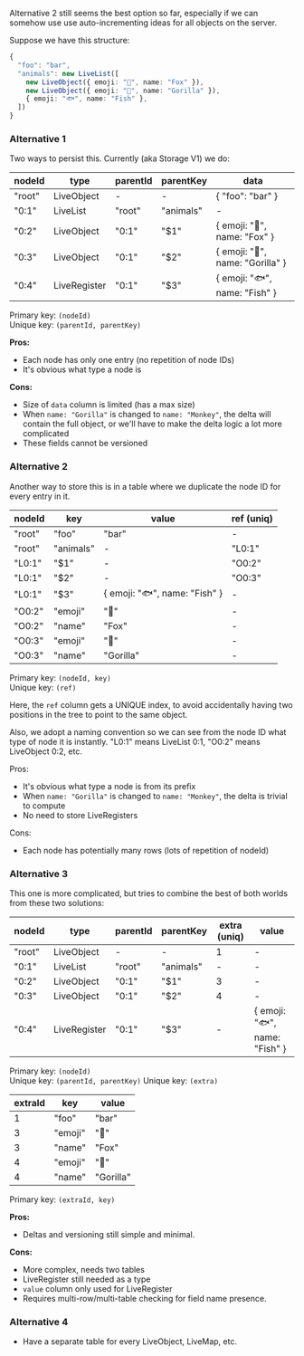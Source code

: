 Alternative 2 still seems the best option so far, especially if we can somehow
use use auto-incrementing ideas for all objects on the server.

Suppose we have this structure:

```ts
{
  "foo": "bar",
  "animals": new LiveList([
    new LiveObject({ emoji: "🦊", name: "Fox" }),
    new LiveObject({ emoji: "🦍", name: "Gorilla" }),
    { emoji: "🐟", name: "Fish" },
  ])
}
```

### Alternative 1

Two ways to persist this. Currently (aka Storage V1) we do:

| nodeId | type         | parentId | parentKey | data                             |
| ------ | ------------ | -------- | --------- | -------------------------------- |
| "root" | LiveObject   | -        | -         | { "foo": "bar" }                 |
| "0:1"  | LiveList     | "root"   | "animals" | -                                |
| "0:2"  | LiveObject   | "0:1"    | "$1"      | { emoji: "🦊", name: "Fox" }     |
| "0:3"  | LiveObject   | "0:1"    | "$2"      | { emoji: "🦍", name: "Gorilla" } |
| "0:4"  | LiveRegister | "0:1"    | "$3"      | { emoji: "🐟", name: "Fish" }    |

Primary key: `(nodeId)`  
Unique key: `(parentId, parentKey)`

**Pros:**

- Each node has only one entry (no repetition of node IDs)
- It's obvious what type a node is

**Cons:**

- Size of `data` column is limited (has a max size)
- When `name: "Gorilla"` is changed to `name: "Monkey"`, the delta will contain
  the full object, or we'll have to make the delta logic a lot more complicated
- These fields cannot be versioned

### Alternative 2

Another way to store this is in a table where we duplicate the node ID for every
entry in it.

| nodeId | key       | value                         | ref (uniq) |
| ------ | --------- | ----------------------------- | ---------- |
| "root" | "foo"     | "bar"                         | -          |
| "root" | "animals" | -                             | "L0:1"     |
| "L0:1" | "$1"      | -                             | "O0:2"     |
| "L0:1" | "$2"      | -                             | "O0:3"     |
| "L0:1" | "$3"      | { emoji: "🐟", name: "Fish" } | -          |
| "O0:2" | "emoji"   | "🦊"                          | -          |
| "O0:2" | "name"    | "Fox"                         | -          |
| "O0:3" | "emoji"   | "🦍"                          | -          |
| "O0:3" | "name"    | "Gorilla"                     | -          |

Primary key: `(nodeId, key)`  
Unique key: `(ref)`

Here, the `ref` column gets a UNIQUE index, to avoid accidentally having two
positions in the tree to point to the same object.

Also, we adopt a naming convention so we can see from the node ID what type of
node it is instantly. "L0:1" means LiveList 0:1, "O0:2" means LiveObject 0:2,
etc.

Pros:

- It's obvious what type a node is from its prefix
- When `name: "Gorilla"` is changed to `name: "Monkey"`, the delta is trivial to
  compute
- No need to store LiveRegisters

Cons:

- Each node has potentially many rows (lots of repetition of nodeId)

### Alternative 3

This one is more complicated, but tries to combine the best of both worlds from
these two solutions:

| nodeId | type         | parentId | parentKey | extra (uniq) | value                         |
| ------ | ------------ | -------- | --------- | ------------ | ----------------------------- |
| "root" | LiveObject   | -        | -         | 1            | -                             |
| "0:1"  | LiveList     | "root"   | "animals" | -            | -                             |
| "0:2"  | LiveObject   | "0:1"    | "$1"      | 3            | -                             |
| "0:3"  | LiveObject   | "0:1"    | "$2"      | 4            | -                             |
| "0:4"  | LiveRegister | "0:1"    | "$3"      | -            | { emoji: "🐟", name: "Fish" } |

Primary key: `(nodeId)`  
Unique key: `(parentId, parentKey)` Unique key: `(extra)`

| extraId | key     | value     |
| ------- | ------- | --------- |
| 1       | "foo"   | "bar"     |
| 3       | "emoji" | "🦊"      |
| 3       | "name"  | "Fox"     |
| 4       | "emoji" | "🦍"      |
| 4       | "name"  | "Gorilla" |

Primary key: `(extraId, key)`

**Pros:**

- Deltas and versioning still simple and minimal.

**Cons:**

- More complex, needs two tables
- LiveRegister still needed as a type
- `value` column only used for LiveRegister
- Requires multi-row/multi-table checking for field name presence.

### Alternative 4

- Have a separate table for every LiveObject, LiveMap, etc.

<!--

### Thought experiments

On this table, support a user mutates:

    root.set("animals", 123)

In alt 3, we must do:

- Find
  `SELECT node_id, extra_id FROM nodes WHERE parentId = 'root' AND parentKey = 'animals'`
  → 0:1
- Delete entire tree for 0:1

-->
